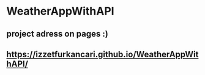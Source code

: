 # WeatherAppWithAPI
## project adress on pages :)
## https://izzetfurkancari.github.io/WeatherAppWithAPI/
